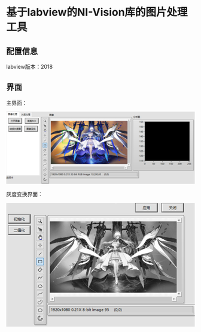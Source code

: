 # 基于labview的NI-Vision库的图片处理工具
## 配置信息
labview版本：2018

## 界面
主界面：

<img src="imgs/%E4%B8%BB%E7%95%8C%E9%9D%A2.png">


灰度变换界面：

<img src="imgs/%E7%81%B0%E5%BA%A6%E5%8F%98%E6%8D%A2%E7%95%8C%E9%9D%A2.png">
